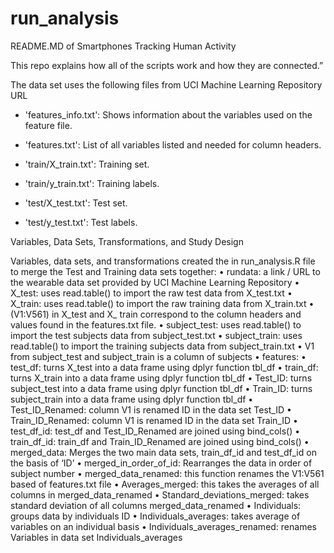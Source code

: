 # run_analysis
README.MD  of Smartphones Tracking Human Activity

This repo explains how all of the scripts work and how they are connected.”


The data set uses the following files from UCI Machine Learning Repository URL

- 'features_info.txt': Shows information about the variables used on the feature file.

- 'features.txt': List of all variables listed and needed for column headers.

- 'train/X_train.txt': Training set.

- 'train/y_train.txt': Training labels.

- 'test/X_test.txt': Test set.

- 'test/y_test.txt': Test labels.


Variables, Data Sets, Transformations, and Study Design

Variables, data sets, and transformations created the in run_analysis.R file to merge the Test and Training data sets together:
•	rundata: a link / URL to the wearable data set provided by UCI Machine Learning Repository
•	X_test: uses read.table() to import the raw test data from X_test.txt 
•	X_train: uses read.table() to import the raw training data from X_train.txt
•	(V1:V561) in X_test and X_ train correspond to the column headers and values found in the features.txt file. 
•	subject_test: uses read.table() to import the test subjects data from subject_test.txt
•	subject_train: uses read.table() to import the training subjects data from subject_train.txt
•	V1 from subject_test and subject_train is a column of subjects
•	features:
•	test_df: turns X_test into a data frame using dplyr function tbl_df
•	train_df: turns X_train into a data frame using dplyr function tbl_df
•	Test_ID: turns subject_test into a data frame using dplyr function tbl_df
•	Train_ID: turns subject_train into a data frame using dplyr function tbl_df
•	Test_ID_Renamed: column V1 is renamed ID in the data set Test_ID 
•	Train_ID_Renamed: column V1 is renamed ID in the data set Train_ID
•	test_df_id: test_df and Test_ID_Renamed are joined using bind_cols()
•	train_df_id: train_df and Train_ID_Renamed are joined using bind_cols()
•	merged_data: Merges the two main data sets, train_df_id and test_df_id on the basis of ‘ID’
•	merged_in_order_of_id: Rearranges the data in order of subject number 
•	merged_data_renamed: this function renames the V1:V561 based of features.txt file
•	Averages_merged: this takes the averages of all columns in merged_data_renamed
•	Standard_deviations_merged: takes standard deviation of all columns merged_data_renamed
•	Individuals: groups data by individuals ID 
•	Individuals_averages: takes average of variables on an individual basis
•	Individuals_averages_renamed: renames Variables in data set Individuals_averages 

